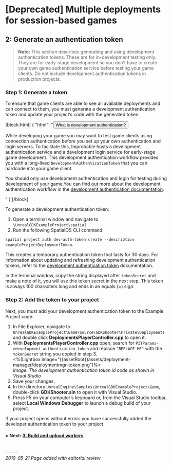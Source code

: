 


# [Deprecated] Multiple deployments for session-based games
## 2: Generate an authentication token

>**Note:** This section describes generating and using development authentication tokens. These are for in-development testing only. They are for early-stage development so you don’t have to create your own game authentication service before testing your game clients. Do not include development authentication tokens in production projects. 

### Step 1: Generate a token
To ensure that game clients are able to see all available deployments and can connect to them, you must generate a development authentication token and update your project’s code with the generated token. 

[block:html]
{
  "html": "<button class="collapsible">What is development authentication?</button>
<div>

While developing your game you may want to test game clients using connection authentication before you set up your own authentication and login servers. To facilitate this, Improbable hosts a development authentication service and a development login service for early-stage game development. This development authentication workflow provides you with a long-lived `DevelopmentAuthenticationToken` that you can hardcode into your game client.

You should only use development authentication and login for testing during development of your game.You can find out more about the development authentication workflow in the [development authentication documentation](https://docs.improbable.io/reference/latest/shared/auth/development-authentication). 


</div>"
}
[/block]


To generate a development authentication token: 

1. Open a terminal window and navigate to `\UnrealGDKExampleProject\spatial`
2. Run the following SpatialOS CLI command: 

`spatial project auth dev-auth-token create --description exampleProjectDeploymentToken`. 

This creates a temporary authentication token that lasts for 30 days. For information about updating and refreshing development authentication tokens, refer to the [development authentication token](https://docs.improbable.io/reference/Latest/shared/auth/development-authentication) documentation. 

In the terminal window, copy the string displayed after `tokenSecret` and make a note of it, you will use this token secret in the next step. This token is always 100 characters long and ends in an equals (=) sign.

### Step 2: Add the token to your project

Next, you must add your development authentication token to the Example Project code.

1. In File Explorer, navigate to `UnrealGDKExampleProject\Game\Source\GDKShooter\Private\Deployments` and double click **DeploymentsPlayerController.cpp** to open it.
1. With **DeploymentsPlayerController.cpp** open, search for `PITParams->development_authentication_token` and replace `“REPLACE ME"` with the `tokenSecret` string you copied in step 3. <br/>
<%(Lightbox image="{{assetRoot}}assets/deployment-manager/deploymentmgr-token.png")%><br/>
_Image: The development authentication token id code as shown in Visual Studio_ <br/>
1. Save your changes.
1. In the directory `UnrealEngine\Samples\UnrealGDKExampleProject\Game`, double-click **GDKShooter.sln** to open it with Visual Studio.
1. Press F5 on your computer’s keyboard or, from the Visual Studio toolbar, select **Local Windows Debugger** to launch a debug build of your project.

If your project opens without errors you have successfully added the developer authentication token to your project.

#### **> Next**: [3: Build and upload workers]({{urlRoot}}/content/tutorials/deployment-manager/tutorial-deploymentmgr-workers)


<br/>------<br/>
_2019-05-21 Page added with editorial review_
